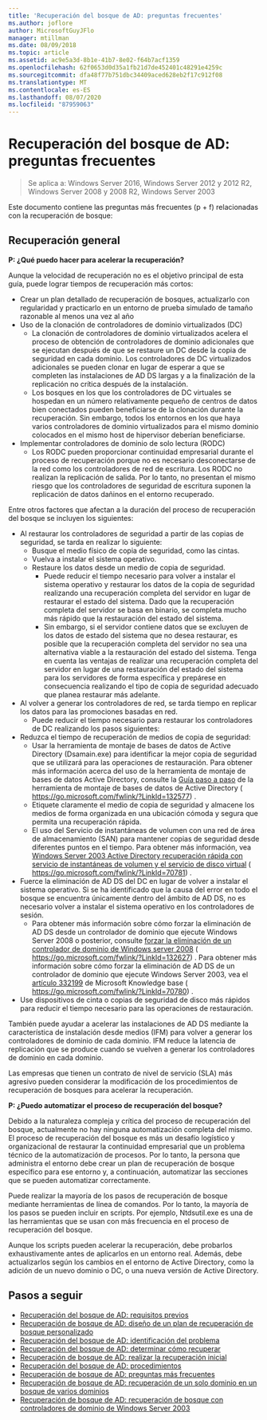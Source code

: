 ```yaml
---
title: 'Recuperación del bosque de AD: preguntas frecuentes'
ms.author: joflore
author: MicrosoftGuyJFlo
manager: mtillman
ms.date: 08/09/2018
ms.topic: article
ms.assetid: ac9e5a3d-8b1e-41b7-8e02-f64b7acf1359
ms.openlocfilehash: 62f0653d0d35a1fb21d7de452401c48291e4259c
ms.sourcegitcommit: dfa48f77b751dbc34409aced628eb2f17c912f08
ms.translationtype: MT
ms.contentlocale: es-ES
ms.lasthandoff: 08/07/2020
ms.locfileid: "87959063"
---
```

# <a name="ad-forest-recovery---faq"></a>Recuperación del bosque de AD: preguntas frecuentes

>Se aplica a: Windows Server 2016, Windows Server 2012 y 2012 R2, Windows Server 2008 y 2008 R2, Windows Server 2003

Este documento contiene las preguntas más frecuentes (p + f) relacionadas con la recuperación de bosque:

## <a name="general-recovery"></a>Recuperación general

**P: ¿Qué puedo hacer para acelerar la recuperación?**

Aunque la velocidad de recuperación no es el objetivo principal de esta guía, puede lograr tiempos de recuperación más cortos:

- Crear un plan detallado de recuperación de bosques, actualizarlo con regularidad y practicarlo en un entorno de prueba simulado de tamaño razonable al menos una vez al año
- Uso de la clonación de controladores de dominio virtualizados (DC)
   - La clonación de controladores de dominio virtualizados acelera el proceso de obtención de controladores de dominio adicionales que se ejecutan después de que se restaure un DC desde la copia de seguridad en cada dominio. Los controladores de DC virtualizados adicionales se pueden clonar en lugar de esperar a que se completen las instalaciones de AD DS largas y a la finalización de la replicación no crítica después de la instalación.
   - Los bosques en los que los controladores de DC virtuales se hospedan en un número relativamente pequeño de centros de datos bien conectados pueden beneficiarse de la clonación durante la recuperación. Sin embargo, todos los entornos en los que haya varios controladores de dominio virtualizados para el mismo dominio colocados en el mismo host de hipervisor deberían beneficiarse.
- Implementar controladores de dominio de solo lectura (RODC)
   - Los RODC pueden proporcionar continuidad empresarial durante el proceso de recuperación porque no es necesario desconectarse de la red como los controladores de red de escritura. Los RODC no realizan la replicación de salida. Por lo tanto, no presentan el mismo riesgo que los controladores de seguridad de escritura suponen la replicación de datos dañinos en el entorno recuperado.

Entre otros factores que afectan a la duración del proceso de recuperación del bosque se incluyen los siguientes:

- Al restaurar los controladores de seguridad a partir de las copias de seguridad, se tarda en realizar lo siguiente:
   - Busque el medio físico de copia de seguridad, como las cintas.
   - Vuelva a instalar el sistema operativo.
   - Restaure los datos desde un medio de copia de seguridad.
      - Puede reducir el tiempo necesario para volver a instalar el sistema operativo y restaurar los datos de la copia de seguridad realizando una recuperación completa del servidor en lugar de restaurar el estado del sistema. Dado que la recuperación completa del servidor se basa en binario, se completa mucho más rápido que la restauración del estado del sistema.
      - Sin embargo, si el servidor contiene datos que se excluyen de los datos de estado del sistema que no desea restaurar, es posible que la recuperación completa del servidor no sea una alternativa viable a la restauración del estado del sistema. Tenga en cuenta las ventajas de realizar una recuperación completa del servidor en lugar de una restauración del estado del sistema para los servidores de forma específica y prepárese en consecuencia realizando el tipo de copia de seguridad adecuado que planea restaurar más adelante.
- Al volver a generar los controladores de red, se tarda tiempo en replicar los datos para las promociones basadas en red.
   - Puede reducir el tiempo necesario para restaurar los controladores de DC realizando los pasos siguientes:
- Reduzca el tiempo de recuperación de medios de copia de seguridad:
   - Usar la herramienta de montaje de bases de datos de Active Directory (Dsamain.exe) para identificar la mejor copia de seguridad que se utilizará para las operaciones de restauración. Para obtener más información acerca del uso de la herramienta de montaje de bases de datos Active Directory, consulte la [Guía paso a paso](https://go.microsoft.com/fwlink/?LinkId=132577) de la herramienta de montaje de bases de datos de Active Directory ( https://go.microsoft.com/fwlink/?LinkId=132577) .
   - Etiquete claramente el medio de copia de seguridad y almacene los medios de forma organizada en una ubicación cómoda y segura que permita una recuperación rápida.
   - El uso del Servicio de instantáneas de volumen con una red de área de almacenamiento (SAN) para mantener copias de seguridad desde diferentes puntos en el tiempo. Para obtener más información, vea [Windows Server 2003 Active Directory recuperación rápida con servicio de instantáneas de volumen y el servicio de disco virtual](https://go.microsoft.com/fwlink/?LinkId=70781) ( https://go.microsoft.com/fwlink/?LinkId=70781) .
- Fuerce la eliminación de AD DS del DC en lugar de volver a instalar el sistema operativo. Si se ha identificado que la causa del error en todo el bosque se encuentra únicamente dentro del ámbito de AD DS, no es necesario volver a instalar el sistema operativo en los controladores de sesión.
   - Para obtener más información sobre cómo forzar la eliminación de AD DS desde un controlador de dominio que ejecute Windows Server 2008 o posterior, consulte [forzar la eliminación de un controlador de dominio de Windows server 2008](https://go.microsoft.com/fwlink/?LinkId=132627) ( https://go.microsoft.com/fwlink/?LinkId=132627) . Para obtener más información sobre cómo forzar la eliminación de AD DS de un controlador de dominio que ejecute Windows Server 2003, vea el [artículo 332199](https://go.microsoft.com/fwlink/?LinkId=70780) de Microsoft Knowledge base ( https://go.microsoft.com/fwlink/?LinkId=70780) .
- Use dispositivos de cinta o copias de seguridad de disco más rápidos para reducir el tiempo necesario para las operaciones de restauración.

También puede ayudar a acelerar las instalaciones de AD DS mediante la característica de instalación desde medios (IFM) para volver a generar los controladores de dominio de cada dominio. IFM reduce la latencia de replicación que se produce cuando se vuelven a generar los controladores de dominio en cada dominio.

Las empresas que tienen un contrato de nivel de servicio (SLA) más agresivo pueden considerar la modificación de los procedimientos de recuperación de bosques para acelerar la recuperación.

**P: ¿Puedo automatizar el proceso de recuperación del bosque?**

Debido a la naturaleza compleja y crítica del proceso de recuperación del bosque, actualmente no hay ninguna automatización completa del mismo. El proceso de recuperación del bosque es más un desafío logístico y organizacional de restaurar la continuidad empresarial que un problema técnico de la automatización de procesos. Por lo tanto, la persona que administra el entorno debe crear un plan de recuperación de bosque específico para ese entorno y, a continuación, automatizar las secciones que se pueden automatizar correctamente.

Puede realizar la mayoría de los pasos de recuperación de bosque mediante herramientas de línea de comandos. Por lo tanto, la mayoría de los pasos se pueden incluir en scripts. Por ejemplo, Ntdsutil.exe es una de las herramientas que se usan con más frecuencia en el proceso de recuperación del bosque.

Aunque los scripts pueden acelerar la recuperación, debe probarlos exhaustivamente antes de aplicarlos en un entorno real. Además, debe actualizarlos según los cambios en el entorno de Active Directory, como la adición de un nuevo dominio o DC, o una nueva versión de Active Directory.

## <a name="next-steps"></a>Pasos a seguir

- [Recuperación del bosque de AD: requisitos previos](AD-Forest-Recovery-Prerequisties.md)
- [Recuperación de bosque de AD: diseño de un plan de recuperación de bosque personalizado](AD-Forest-Recovery-Devising-a-Plan.md)
- [Recuperación del bosque de AD: identificación del problema](AD-Forest-Recovery-Identify-the-Problem.md)
- [Recuperación del bosque de AD: determinar cómo recuperar](AD-Forest-Recovery-Determine-how-to-Recover.md)
- [Recuperación de bosque de AD: realizar la recuperación inicial](AD-Forest-Recovery-Perform-initial-recovery.md)
- [Recuperación del bosque de AD: procedimientos](AD-Forest-Recovery-Procedures.md)
- [Recuperación de bosque de AD: preguntas más frecuentes](AD-Forest-Recovery-FAQ.md)
- [Recuperación de bosque de AD: recuperación de un solo dominio en un bosque de varios dominios](AD-Forest-Recovery-Single-Domain-in-Multidomain-Recovery.md)
- [Recuperación de bosque de AD: recuperación de bosque con controladores de dominio de Windows Server 2003](AD-Forest-Recovery-Windows-Server-2003.md)
